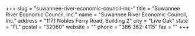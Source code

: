 +++
slug = "suwannee-river-economic-council-inc-"
title = "Suwannee River Economic Council, Inc."
name = "Suwannee River Economic Council, Inc."
address = "1171 Nobles Ferry Road, Building 2"
city = "Live Oak"
state = "FL"
postal = "32060"
website = ""
phone = "386 362-4115"
fax = ""
+++
